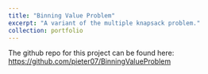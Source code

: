 ```yaml
---
title: "Binning Value Problem"
excerpt: "A variant of the multiple knapsack problem."
collection: portfolio
---
```


The github repo for this project can be found here: https://github.com/pieter07/BinningValueProblem